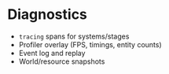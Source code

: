 # Diagnostics

- `tracing` spans for systems/stages
- Profiler overlay (FPS, timings, entity counts)
- Event log and replay
- World/resource snapshots
